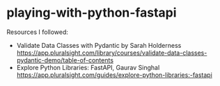# playing-with-python-fastapi

Resources I followed:
- Validate Data Classes with Pydantic by Sarah Holderness
https://app.pluralsight.com/library/courses/validate-data-classes-pydantic-demo/table-of-contents
- Explore Python Libraries: FastAPI, Gaurav Singhal
https://app.pluralsight.com/guides/explore-python-libraries:-fastapi
